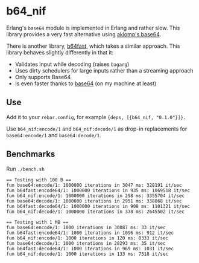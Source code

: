 b64_nif
=====

Erlang's `base64` module is implemented in Erlang and rather slow. This library
provides a very fast alternative using [aklomp's
base64](https://github.com/aklomp/base64).

There is another library, [b64fast](https://github.com/zuckschwerdt/b64fast),
which takes a similar approach. This library behaves slightly differently in that it:

* Validates input while decoding (raises `bagarg`)
* Uses dirty schedulers for large inputs rather than a streaming approach
* Only supports Base64
* Is even faster thanks to [base64](https://github.com/aklomp/base64) (on my machine at least)

Use
---

Add it to your `rebar.config`, for example `{deps, [{b64_nif, "0.1.0"}]}.`

Use `b64_nif:encode/1` and `b64_nif:decode/1` as drop-in replacements for
`base64:encode/1` and `base64:decode/1`.

Benchmarks
----------

Run `./bench.sh`

```
== Testing with 100 B ==
fun base64:encode/1: 1000000 iterations in 3047 ms: 328191 it/sec
fun b64fast:encode64/1: 1000000 iterations in 935 ms: 1069518 it/sec
fun b64_nif:encode/1: 1000000 iterations in 298 ms: 3355704 it/sec
fun base64:decode/1: 1000000 iterations in 2951 ms: 338868 it/sec
fun b64fast:decode64/1: 1000000 iterations in 908 ms: 1101321 it/sec
fun b64_nif:decode/1: 1000000 iterations in 378 ms: 2645502 it/sec

== Testing with 1 MB ==
fun base64:encode/1: 1000 iterations in 30087 ms: 33 it/sec
fun b64fast:encode64/1: 1000 iterations in 1096 ms: 912 it/sec
fun b64_nif:encode/1: 1000 iterations in 120 ms: 8333 it/sec
fun base64:decode/1: 1000 iterations in 28293 ms: 35 it/sec
fun b64fast:decode64/1: 1000 iterations in 969 ms: 1031 it/sec
fun b64_nif:decode/1: 1000 iterations in 133 ms: 7518 it/sec
```

